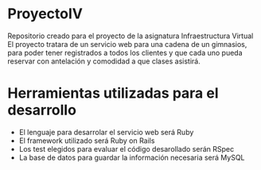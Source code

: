 # ProyectoIV
Repositorio creado para el proyecto de la asignatura Infraestructura Virtual
El proyecto tratara de un servicio web para una cadena de un gimnasios, para poder tener registrados
a todos los clientes y que cada uno pueda reservar con antelación y comodidad a que clases asistirá.




# Herramientas utilizadas para el desarrollo
- El lenguaje para desarrolar el servicio web será Ruby
- El framework utilizado será Ruby on Rails
- Los test elegidos para evaluar el código desarollado serán RSpec
- La base de datos para guardar la información necesaria será MySQL
